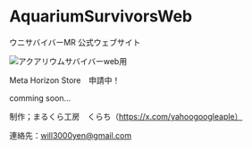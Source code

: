 # AquariumSurvivorsWeb
ウニサバイバーMR 公式ウェブサイト

![アクアリウムサバイバーweb用](https://github.com/user-attachments/assets/f41407a3-cd6e-494d-a9c7-e41f01ebcdce)

Meta Horizon Store　申請中！

comming soon...

制作；まるくら工房　くらち（https://x.com/yahoogoogleaple）

連絡先：will3000yen@gmail.com

